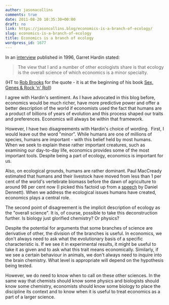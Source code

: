```yaml
---
author: jasonacollins
comments: true
date: 2011-08-20 10:35:30+00:00
draft: no
link: https://jasoncollins.blog/economics-is-a-branch-of-ecology/
slug: economics-is-a-branch-of-ecology
title: Economics is a branch of ecology
wordpress_id: 1677
---
```


In an [interview](http://www.skeptic.com/eskeptic/10-09-29/#feature) published in 1996, Garret Hardin stated:


<blockquote>The view that I and a number of other ecologists share is that ecology is the overall science of which economics is a minor specialty.</blockquote>


(HT to [Rob Brooks](http://www.robbrooks.net) for the quote - it is at the beginning of his book [Sex, Genes & Rock 'n' Roll](http://www.robbrooks.net/the-book))

I agree with Hardin's sentiment. As I have advocated in this blog before, economics would be much richer, have more predictive power and offer a better description of the world if economists used the fact that humans are a product of billions of years of evolution and this process shaped our traits and preferences. Economics will always be within that framework.

However, I have two disagreements with Hardin's choice of wording.  First, I would leave out the word "minor". While humans are one of millions of species, humans are important - with this belief held by most humans. When we seek to explain these rather important creatures, such as examining our day-to-day life, economics provides some of the most important tools. Despite being a part of ecology, economics is important for us.

Also, on ecological grounds, humans are rather dominant. Paul MacCready estimated that humans and their livestock have moved from less than 1 per cent of the world's vertebrate biomass before the dawn of agriculture to around 98 per cent now (I picked this factoid up from a [speech](http://www.nyas.org/publications/media/PodcastDetail.aspx?cid=7ade7882-9a9a-4e3a-88d9-7a6b2e937e81) by Daniel Dennett). When we address the ecological issues humans have created, economics plays a central role.

The second point of disagreement is the implicit description of ecology as the "overall science". It is, of course, possible to take this deconstruction further. Is biology just glorified chemistry? Or physics?

Despite the potential for arguments that some branches of science are derivative of other, the division of the branches is useful. In economics, we don't always need to ask what the evolutionary basis of a specific characteristic is. If we see it in experimental results, it might be useful to take it as given and to ask what this trait means economically. Similarly, if we see a certain behaviour in animals, we don't always need to inquire into the brain chemistry. What level is appropriate will depend on the hypothesis being tested.

However, we do need to know when to call on these other sciences. In the same way that chemists should know some physics and biologists should know some chemistry, economists should know some biology to place the discipline its context and to know when it is useful to treat economics as a part of a larger science.
